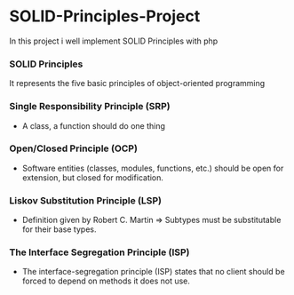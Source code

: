 # SOLID-Principles-Project
In this project i well implement SOLID Principles with php


### SOLID Principles 
It represents the five basic principles of object-oriented programming


### Single Responsibility Principle (SRP)
- A class, a function should do one thing


### Open/Closed Principle (OCP)
- Software entities (classes, modules, functions, etc.) should be open for extension, but closed for modification.


### Liskov Substitution Principle (LSP)
- Definition given by Robert C. Martin ⇒  Subtypes must be substitutable for their base types.


### The Interface Segregation Principle (ISP)
- The interface-segregation principle (ISP) states that no client should be forced to depend on methods it does not use.
